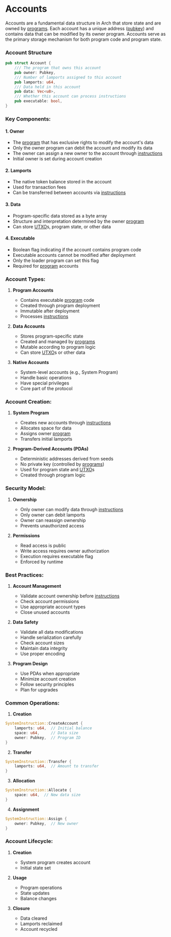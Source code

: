 # Accounts

Accounts are a fundamental data structure in Arch that store state and are owned by [programs]. Each account has a unique address ([pubkey]) and contains data that can be modified by its owner program. Accounts serve as the primary storage mechanism for both program code and program state.

### Account Structure

```rust
pub struct Account {
    /// The program that owns this account
    pub owner: Pubkey,
    /// Number of lamports assigned to this account
    pub lamports: u64,
    /// Data held in this account
    pub data: Vec<u8>,
    /// Whether this account can process instructions
    pub executable: bool,
}
```

### Key Components:

#### 1. Owner
- The [program] that has exclusive rights to modify the account's data
- Only the owner program can debit the account and modify its data
- The owner can assign a new owner to the account through [instructions]
- Initial owner is set during account creation

#### 2. Lamports
- The native token balance stored in the account
- Used for transaction fees
- Can be transferred between accounts via [instructions]

#### 3. Data
- Program-specific data stored as a byte array
- Structure and interpretation determined by the owner [program]
- Can store [UTXO]s, program state, or other data

#### 4. Executable
- Boolean flag indicating if the account contains program code
- Executable accounts cannot be modified after deployment
- Only the loader program can set this flag
- Required for [program] accounts

### Account Types:

1. **Program Accounts**
   - Contains executable [program] code
   - Created through program deployment
   - Immutable after deployment
   - Processes [instructions]

2. **Data Accounts**
   - Stores program-specific state
   - Created and managed by [programs]
   - Mutable according to program logic
   - Can store [UTXO]s or other data

3. **Native Accounts**
   - System-level accounts (e.g., System Program)
   - Handle basic operations
   - Have special privileges
   - Core part of the protocol

### Account Creation:

1. **System Program**
   - Creates new accounts through [instructions]
   - Allocates space for data
   - Assigns owner [program]
   - Transfers initial lamports

2. **Program-Derived Accounts (PDAs)**
   - Deterministic addresses derived from seeds
   - No private key (controlled by [programs])
   - Used for program state and [UTXO]s
   - Created through program logic

### Security Model:

1. **Ownership**
   - Only owner can modify data through [instructions]
   - Only owner can debit lamports
   - Owner can reassign ownership
   - Prevents unauthorized access

2. **Permissions**
   - Read access is public
   - Write access requires owner authorization
   - Execution requires executable flag
   - Enforced by runtime

### Best Practices:

1. **Account Management**
   - Validate account ownership before [instructions]
   - Check account permissions
   - Use appropriate account types
   - Close unused accounts

2. **Data Safety**
   - Validate all data modifications
   - Handle serialization carefully
   - Check account sizes
   - Maintain data integrity
   - Use proper encoding

3. **Program Design**
   - Use PDAs when appropriate
   - Minimize account creation
   - Follow security principles
   - Plan for upgrades

### Common Operations:

1. **Creation**
```rust
SystemInstruction::CreateAccount {
    lamports: u64,  // Initial balance
    space: u64,     // Data size
    owner: Pubkey,  // Program ID
}
```

2. **Transfer**
```rust
SystemInstruction::Transfer {
    lamports: u64,  // Amount to transfer
}
```

3. **Allocation**
```rust
SystemInstruction::Allocate {
    space: u64,  // New data size
}
```

4. **Assignment**
```rust
SystemInstruction::Assign {
    owner: Pubkey,  // New owner
}
```

### Account Lifecycle:

1. **Creation**
   - System program creates account
   - Initial state set

2. **Usage**
   - Program operations
   - State updates
   - Balance changes

3. **Closure**
   - Data cleared
   - Lamports reclaimed
   - Account recycled

<!-- Internal -->
[programs]: ./program.md
[program]: ./program.md
[pubkey]: ./pubkey.md
[instructions]: ./instructions-and-messages.md
[UTXO]: ./utxo.md